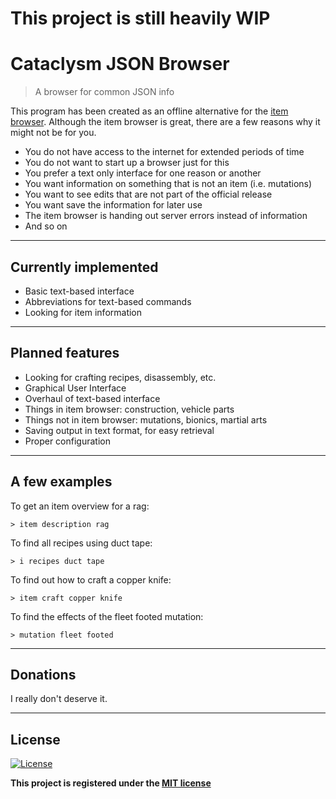 # This project is still heavily WIP

# Cataclysm JSON Browser

> A browser for common JSON info

This program has been created as an offline alternative for the [item browser](https://cdda-trunk.chezzo.com). Although the item browser is great, there are a few reasons why it might not be for you.

- You do not have access to the internet for extended periods of time
- You do not want to start up a browser just for this
- You prefer a text only interface for one reason or another
- You want information on something that is not an item (i.e. mutations)
- You want to see edits that are not part of the official release
- You want save the information for later use
- The item browser is handing out server errors instead of information
- And so on

---

## Currently implemented
- Basic text-based interface
- Abbreviations for text-based commands
- Looking for item information

---

## Planned features
- Looking for crafting recipes, disassembly, etc.
- Graphical User Interface
- Overhaul of text-based interface
- Things in item browser: construction, vehicle parts
- Things not in item browser: mutations, bionics, martial arts
- Saving output in text format, for easy retrieval
- Proper configuration

---

## A few examples

To get an item overview for a rag:

`> item description rag`

To find all recipes using duct tape:

`> i recipes duct tape`

To find out how to craft a copper knife:

`> item craft copper knife`

To find the effects of the fleet footed mutation:

`> mutation fleet footed`

---

## Donations

I really don't deserve it.

---

## License

[![License](http://img.shields.io/:license-mit-blue.svg?style=flat-square)](http://badges.mit-license.org)

**This project is registered under the [MIT license](http://opensource.org/licenses/mit-license.php)**
